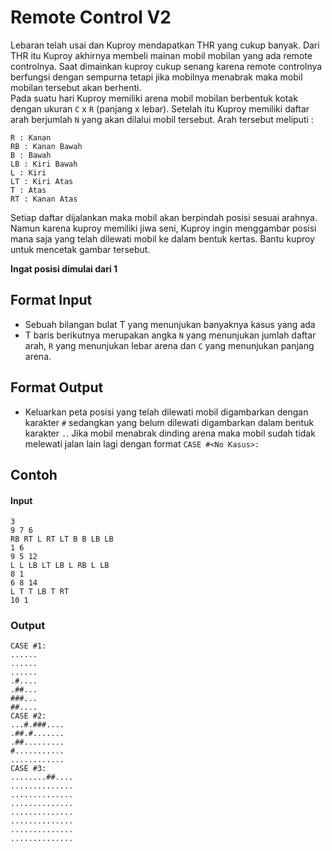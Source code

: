 # Remote Control V2
Lebaran telah usai dan Kuproy mendapatkan THR yang cukup banyak. Dari THR itu Kuproy akhirnya membeli mainan mobil mobilan yang ada remote controlnya. Saat dimainkan kuproy cukup senang karena remote controlnya berfungsi dengan sempurna tetapi jika mobilnya menabrak maka mobil mobilan tersebut akan berhenti.  
Pada suatu hari Kuproy memiliki arena mobil mobilan berbentuk kotak dengan ukuran `C` x `R` (panjang x lebar). Setelah itu Kuproy memiliki daftar arah berjumlah `N` yang akan dilalui mobil tersebut. Arah tersebut meliputi :
```
R : Kanan
RB : Kanan Bawah
B : Bawah
LB : Kiri Bawah
L : Kiri
LT : Kiri Atas
T : Atas
RT : Kanan Atas
```
Setiap daftar dijalankan maka mobil akan berpindah posisi sesuai arahnya. Namun karena kuproy memiliki jiwa seni, Kuproy ingin menggambar posisi mana saja yang telah dilewati mobil ke dalam bentuk kertas. Bantu kuproy untuk mencetak gambar tersebut.

**Ingat posisi dimulai dari 1**

## Format Input
- Sebuah bilangan bulat T yang menunjukan banyaknya kasus yang ada
- T baris berikutnya merupakan angka `N` yang menunjukan jumlah daftar arah, `R` yang menunjukan lebar arena dan `C` yang menunjukan panjang arena.

## Format Output
- Keluarkan peta posisi yang telah dilewati mobil digambarkan dengan karakter `#` sedangkan yang belum dilewati digambarkan dalam bentuk karakter `.`. Jika mobil menabrak dinding arena maka mobil sudah tidak melewati jalan lain lagi dengan format `CASE #<No Kasus>:`

## Contoh 
#### Input
```
3
9 7 6
RB RT L RT LT B B LB LB 
1 6
9 5 12
L L LB LT LB L RB L LB 
8 1
6 8 14
L T T LB T RT 
10 1
```
### Output
```
CASE #1: 
......
......
......
.#....
.##...
###...
##....
CASE #2: 
...#.###....
.##.#.......
.##.........
#...........
............
CASE #3: 
........##....
..............
..............
..............
..............
..............
..............
..............

```
